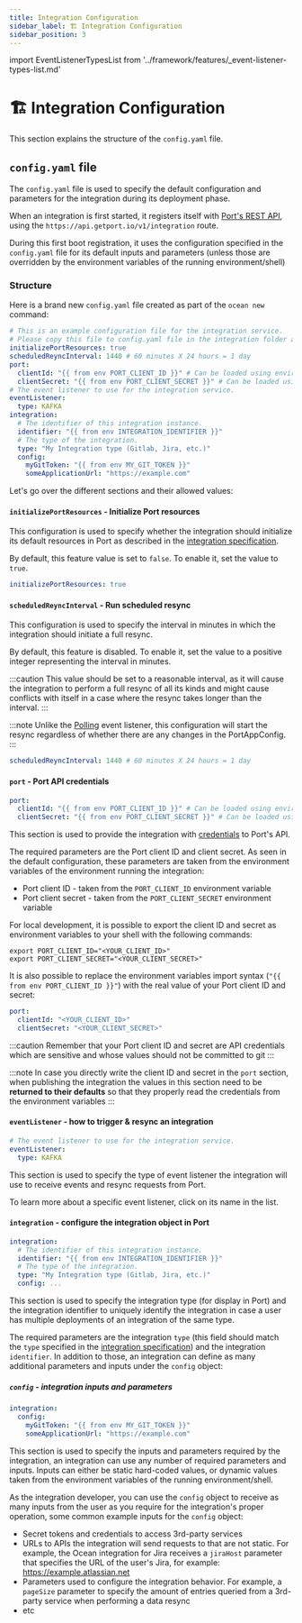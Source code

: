 ```yaml
---
title: Integration Configuration
sidebar_label: 🏗️ Integration Configuration
sidebar_position: 3
---
```


import EventListenerTypesList from '../framework/features/\_event-listener-types-list.md'

# 🏗️ Integration Configuration

This section explains the structure of the `config.yaml` file.

## `config.yaml` file

The `config.yaml` file is used to specify the default configuration and parameters for the integration during its deployment phase.

When an integration is first started, it registers itself with [Port's REST API](https://api.getport.io/static/index.html#/Integrations/post_v1_integration), using the `https://api.getport.io/v1/integration` route.

During this first boot registration, it uses the configuration specified in the `config.yaml` file for its default inputs and parameters (unless those are overridden by the environment variables of the running environment/shell)

### Structure

Here is a brand new `config.yaml` file created as part of the `ocean new` command:

```yaml showLineNumbers
# This is an example configuration file for the integration service.
# Please copy this file to config.yaml file in the integration folder and edit it to your needs.
initializePortResources: true
scheduledReyncInterval: 1440 # 60 minutes X 24 hours = 1 day
port:
  clientId: "{{ from env PORT_CLIENT_ID }}" # Can be loaded using environment variable: PORT_CLIENT_ID
  clientSecret: "{{ from env PORT_CLIENT_SECRET }}" # Can be loaded using environment variable: PORT_CLIENT_SECRET
# The event listener to use for the integration service.
eventListener:
  type: KAFKA
integration:
  # The identifier of this integration instance.
  identifier: "{{ from env INTEGRATION_IDENTIFIER }}"
  # The type of the integration.
  type: "My Integration type (Gitlab, Jira, etc.)"
  config:
    myGitToken: "{{ from env MY_GIT_TOKEN }}"
    someApplicationUrl: "https://example.com"
```

Let's go over the different sections and their allowed values:

#### `initializePortResources` - Initialize Port resources

This configuration is used to specify whether the integration should initialize its default resources in Port as 
described in the [integration specification](./integration-spec-and-default-resources.md#default-resources).

By default, this feature value is set to `false`. To enable it, set the value to `true`.

```yaml showLineNumbers
initializePortResources: true
```

#### `scheduledReyncInterval` - Run scheduled resync

This configuration is used to specify the interval in minutes in which the integration should initiate a full resync.

By default, this feature is disabled. To enable it, set the value to a positive integer representing the interval in
minutes.

:::caution
This value should be set to a reasonable interval, as it will cause the integration to perform a full resync of all its
kinds and might cause conflicts with itself in a case where the resync takes longer than the interval.
:::

:::note
Unlike the [Polling](../framework/features/event-listener.md#polling) event listener, this configuration will start the resync regardless of
whether there are any changes in the PortAppConfig.
:::

```yaml showLineNumbers
scheduledReyncInterval: 1440 # 60 minutes X 24 hours = 1 day
```

#### `port` - Port API credentials

```yaml showLineNumbers
port:
  clientId: "{{ from env PORT_CLIENT_ID }}" # Can be loaded using environment variable: PORT_CLIENT_ID
  clientSecret: "{{ from env PORT_CLIENT_SECRET }}" # Can be loaded using environment variable: PORT_CLIENT_SECRET
```

This section is used to provide the integration with [credentials](https://docs.getport.io/build-your-software-catalog/sync-data-to-catalog/api/#find-your-port-credentials) to Port's API.

The required parameters are the Port client ID and client secret. As seen in the default configuration, these parameters are taken from the environment variables of the environment running the integration:

- Port client ID - taken from the `PORT_CLIENT_ID` environment variable
- Port client secret - taken from the `PORT_CLIENT_SECRET` environment variable

For local development, it is possible to export the client ID and secret as environment variables to your shell with the following commands:

```shell showLineNumbers
export PORT_CLIENT_ID="<YOUR_CLIENT_ID>"
export PORT_CLIENT_SECRET="<YOUR_CLIENT_SECRET>"
```

It is also possible to replace the environment variables import syntax (`"{{ from env PORT_CLIENT_ID }}"`) with the real value of your Port client ID and secret:

```yaml showLineNumbers
port:
  clientId: "<YOUR_CLIENT_ID>"
  clientSecret: "<YOUR_CLIENT_SECRET>"
```

:::caution
Remember that your Port client ID and secret are API credentials which are sensitive and whose values should not be committed to git
:::

:::note
In case you directly write the client ID and secret in the `port` section, when publishing the integration the values in this section need to be **returned to their defaults** so that they properly read the credentials from the environment variables
:::

#### `eventListener` - how to trigger & resync an integration

```yaml showLineNumbers
# The event listener to use for the integration service.
eventListener:
  type: KAFKA
```

This section is used to specify the type of event listener the integration will use to receive events and resync requests from Port.

<EventListenerTypesList/>

To learn more about a specific event listener, click on its name in the list.

#### `integration` - configure the integration object in Port

```yaml showLineNumbers
integration:
  # The identifier of this integration instance.
  identifier: "{{ from env INTEGRATION_IDENTIFIER }}"
  # The type of the integration.
  type: "My Integration type (Gitlab, Jira, etc.)"
  config: ...
```

This section is used to specify the integration type (for display in Port) and the integration identifier to uniquely identify the integration in case a user has multiple deployments of an integration of the same type.

The required parameters are the integration `type` (this field should match the `type` specified in the [integration specification](./integration-spec-and-default-resources.md#specyaml-file)) and the integration `identifier`. In addition to those, an integration can define as many additional parameters and inputs under the `config` object:

##### `config` - integration inputs and parameters

```yaml showLineNumbers
integration:
  config:
    myGitToken: "{{ from env MY_GIT_TOKEN }}"
    someApplicationUrl: "https://example.com"
```

This section is used to specify the inputs and parameters required by the integration, an integration can use any number of required parameters and inputs. Inputs can either be static hard-coded values, or dynamic values taken from the environment variables of the running environment/shell.

As the integration developer, you can use the `config` object to receive as many inputs from the user as you require for the integration's proper operation, some common example inputs for the `config` object:

- Secret tokens and credentials to access 3rd-party services
- URLs to APIs the integration will send requests to that are not static. For example, the Ocean integration for Jira receives a `jiraHost` parameter that specifies the URL of the user's Jira, for example: https://example.atlassian.net
- Parameters used to configure the integration behavior. For example, a `pageSize` parameter to specify the amount of entries queried from a 3rd-party service when performing a data resync
- etc

